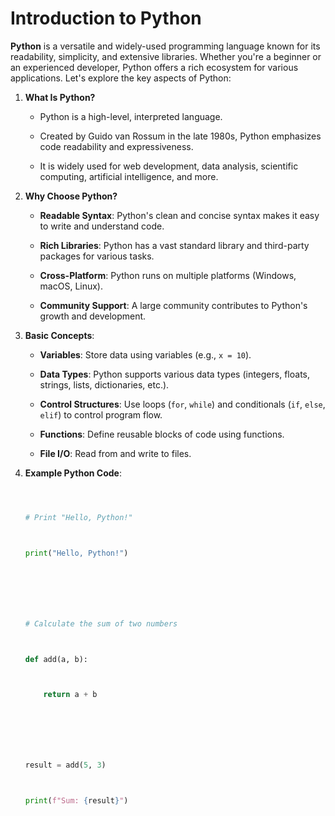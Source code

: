 # Introduction to Python



**Python** is a versatile and widely-used programming language known for its readability, simplicity, and extensive libraries. Whether you're a beginner or an experienced developer, Python offers a rich ecosystem for various applications. Let's explore the key aspects of Python:



1. **What Is Python?**

   - Python is a high-level, interpreted language.

   - Created by Guido van Rossum in the late 1980s, Python emphasizes code readability and expressiveness.

   - It is widely used for web development, data analysis, scientific computing, artificial intelligence, and more.



2. **Why Choose Python?**

   - **Readable Syntax**: Python's clean and concise syntax makes it easy to write and understand code.

   - **Rich Libraries**: Python has a vast standard library and third-party packages for various tasks.

   - **Cross-Platform**: Python runs on multiple platforms (Windows, macOS, Linux).

   - **Community Support**: A large community contributes to Python's growth and development.



3. **Basic Concepts**:

   - **Variables**: Store data using variables (e.g., `x = 10`).

   - **Data Types**: Python supports various data types (integers, floats, strings, lists, dictionaries, etc.).

   - **Control Structures**: Use loops (`for`, `while`) and conditionals (`if`, `else`, `elif`) to control program flow.

   - **Functions**: Define reusable blocks of code using functions.

   - **File I/O**: Read from and write to files.



4. **Example Python Code**:

   ```python

   # Print "Hello, Python!"

   print("Hello, Python!")



   # Calculate the sum of two numbers

   def add(a, b):

       return a + b



   result = add(5, 3)

   print(f"Sum: {result}")